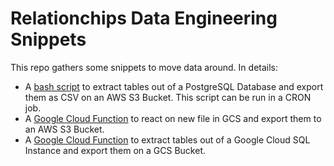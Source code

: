 # Relationchips Data Engineering Snippets

This repo gathers some snippets to move data around. In details:

- A [bash script](pgsql_csv_export_to_s3.sh) to extract tables out of a PostgreSQL Database and export them as CSV on an AWS S3 Bucket. This script can be run in a CRON job.
- A [Google Cloud Function](gcs_to_aws_s3/README.md) to react on new file in GCS and export them to an AWS S3 Bucket.
- A [Google Cloud Function](gcsql_to_csv/README.md) to extract tables out of a Google Cloud SQL Instance and export them on a GCS Bucket.
